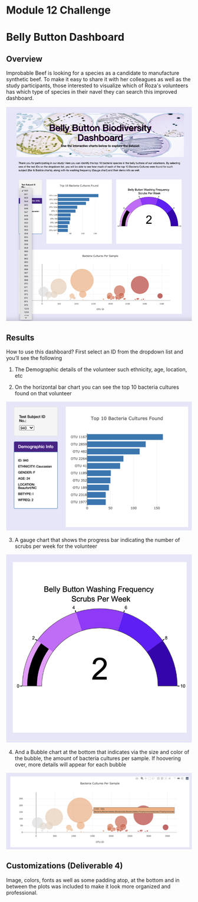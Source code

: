 # Module 12 Challenge

# Belly Button Dashboard

## Overview

Improbable Beef is looking for a species as a candidate to manufacture synthetic beef. To make it easy to share it with her colleagues as well as the study participants, those interested to visualize which of Roza's volunteers has which type of species in their navel they can search this improved dashboard.

![Full Dashboard]( https://github.com/TheLittlePrincess/M12_BellyButton/blob/main/Images/Challenge%2012%20Full%20page.png)


## Results

How to use this dashboard? First select an ID from the dropdown list and you’ll see the following

1.	The Demographic details of the volunteer such ethnicity, age, location, etc

2.	On the horizontal bar chart you can see the top 10 bacteria cultures found on that volunteer

![ Deliverable 1 ](https://github.com/TheLittlePrincess/M12_BellyButton/blob/main/Images/Dev%201%20-%20Bar%20chart%20with%20full%20demo.png)

3.	A gauge chart that shows the progress bar indicating the number of  scrubs per week for the volunteer

![ Deliverable 3 ]( https://github.com/TheLittlePrincess/M12_BellyButton/blob/main/Images/Dev%203%20Gauge%20new%20colors.png)

4.	And a Bubble chart at the bottom that indicates via the size and color of the bubble, the amount of bacteria cultures per sample. If hoovering over, more details will appear for each bubble

![ Deliverable 2 ]( https://github.com/TheLittlePrincess/M12_BellyButton/blob/main/Images/Dev%202%20Bubble%20with%20details.png)


## Customizations (Deliverable 4)

Image, colors, fonts as well as some padding atop, at the bottom and in between the plots was included to make it look more organized and professional.


